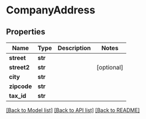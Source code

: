 # CompanyAddress

## Properties
Name | Type | Description | Notes
------------ | ------------- | ------------- | -------------
**street** | **str** |  | 
**street2** | **str** |  | [optional] 
**city** | **str** |  | 
**zipcode** | **str** |  | 
**tax_id** | **str** |  | 

[[Back to Model list]](../README.md#documentation-for-models) [[Back to API list]](../README.md#documentation-for-api-endpoints) [[Back to README]](../README.md)

